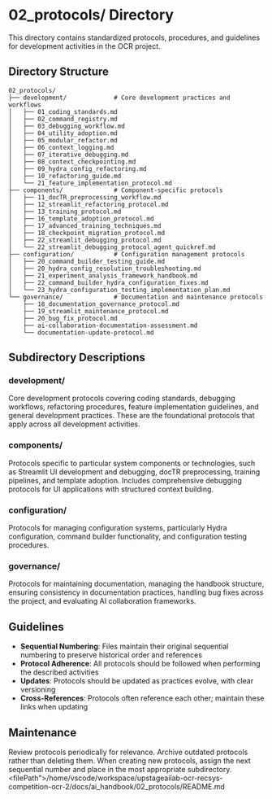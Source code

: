 # 02_protocols/ Directory

This directory contains standardized protocols, procedures, and guidelines for development activities in the OCR project.

## Directory Structure

```
02_protocols/
├── development/             # Core development practices and workflows
│   ├── 01_coding_standards.md
│   ├── 02_command_registry.md
│   ├── 03_debugging_workflow.md
│   ├── 04_utility_adoption.md
│   ├── 05_modular_refactor.md
│   ├── 06_context_logging.md
│   ├── 07_iterative_debugging.md
│   ├── 08_context_checkpointing.md
│   ├── 09_hydra_config_refactoring.md
│   ├── 10_refactoring_guide.md
│   └── 21_feature_implementation_protocol.md
├── components/              # Component-specific protocols
│   ├── 11_docTR_preprocessing_workflow.md
│   ├── 12_streamlit_refactoring_protocol.md
│   ├── 13_training_protocol.md
│   ├── 16_template_adoption_protocol.md
│   ├── 17_advanced_training_techniques.md
│   ├── 18_checkpoint_migration_protocol.md
│   ├── 22_streamlit_debugging_protocol.md
│   └── 22_streamlit_debugging_protocol_agent_quickref.md
├── configuration/           # Configuration management protocols
│   ├── 20_command_builder_testing_guide.md
│   ├── 20_hydra_config_resolution_troubleshooting.md
│   ├── 21_experiment_analysis_framework_handbook.md
│   ├── 22_command_builder_hydra_configuration_fixes.md
│   └── 23_hydra_configuration_testing_implementation_plan.md
└── governance/              # Documentation and maintenance protocols
    ├── 18_documentation_governance_protocol.md
    ├── 19_streamlit_maintenance_protocol.md
    ├── 20_bug_fix_protocol.md
    ├── ai-collaboration-documentation-assessment.md
    └── documentation-update-protocol.md
```

## Subdirectory Descriptions

### development/
Core development protocols covering coding standards, debugging workflows, refactoring procedures, feature implementation guidelines, and general development practices. These are the foundational protocols that apply across all development activities.

### components/
Protocols specific to particular system components or technologies, such as Streamlit UI development and debugging, docTR preprocessing, training pipelines, and template adoption. Includes comprehensive debugging protocols for UI applications with structured context building.

### configuration/
Protocols for managing configuration systems, particularly Hydra configuration, command builder functionality, and configuration testing procedures.

### governance/
Protocols for maintaining documentation, managing the handbook structure, ensuring consistency in documentation practices, handling bug fixes across the project, and evaluating AI collaboration frameworks.

## Guidelines

- **Sequential Numbering**: Files maintain their original sequential numbering to preserve historical order and references
- **Protocol Adherence**: All protocols should be followed when performing the described activities
- **Updates**: Protocols should be updated as practices evolve, with clear versioning
- **Cross-References**: Protocols often reference each other; maintain these links when updating

## Maintenance

Review protocols periodically for relevance. Archive outdated protocols rather than deleting them. When creating new protocols, assign the next sequential number and place in the most appropriate subdirectory.</content>
<filePath">/home/vscode/workspace/upstageailab-ocr-recsys-competition-ocr-2/docs/ai_handbook/02_protocols/README.md
